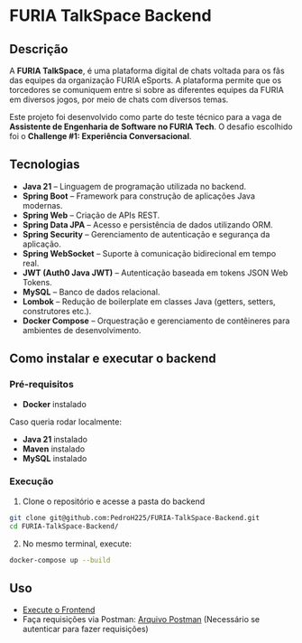 # FURIA TalkSpace Backend
## Descrição
A **FURIA TalkSpace**, é uma plataforma digital de chats voltada para os fãs das equipes da organização FURIA eSports. A plataforma permite que os torcedores se comuniquem entre si sobre as diferentes equipes da FURIA em diversos jogos, por meio de chats com diversos temas.

Este projeto foi desenvolvido como parte do teste técnico para a vaga de **Assistente de Engenharia de Software no FURIA Tech**.
O desafio escolhido foi o **Challenge #1: Experiência Conversacional**.

## Tecnologias
- **Java 21** – Linguagem de programação utilizada no backend.
- **Spring Boot** – Framework para construção de aplicações Java modernas.
- **Spring Web** – Criação de APIs REST.
- **Spring Data JPA** – Acesso e persistência de dados utilizando ORM.
- **Spring Security** – Gerenciamento de autenticação e segurança da aplicação.
- **Spring WebSocket** – Suporte à comunicação bidirecional em tempo real.
- **JWT (Auth0 Java JWT)** – Autenticação baseada em tokens JSON Web Tokens.
- **MySQL** – Banco de dados relacional.
- **Lombok** – Redução de boilerplate em classes Java (getters, setters, construtores etc.).
- **Docker Compose** – Orquestração e gerenciamento de contêineres para ambientes de desenvolvimento.

## Como instalar e executar o backend

### Pré-requisitos
- **Docker** instalado

Caso queria rodar localmente:
- **Java 21** instalado
- **Maven** instalado
- **MySQL** instalado

### Execução
1. Clone o repositório e acesse a pasta do backend
```bash
git clone git@github.com:PedroH225/FURIA-TalkSpace-Backend.git
cd FURIA-TalkSpace-Backend/
```

2. No mesmo terminal, execute:
```bash
docker-compose up --build 
```

## Uso
- [Execute o Frontend](https://github.com/PedroH225/FURIA-TalkSpace-Frontend)
- Faça requisições via Postman:
[Arquivo Postman](https://github.com/PedroH225/FURIA-TalkSpace-Backend/blob/main/FURIA-TalkSpace.postman_collection.json) (Necessário se autenticar para fazer requisições)
